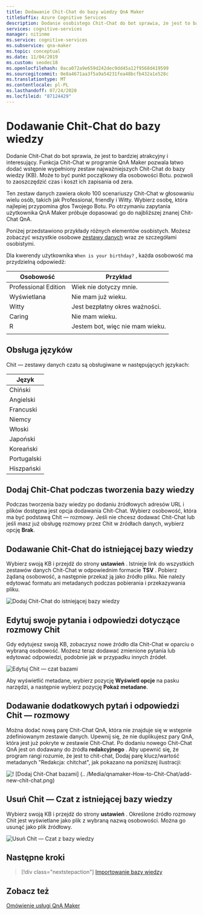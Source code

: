 ```yaml
---
title: Dodawanie Chit-Chat do bazy wiedzy QnA Maker
titleSuffix: Azure Cognitive Services
description: Dodanie osobistego Chit-Chat do bot sprawia, że jest to bardziej atrakcyjny i interesujący podczas tworzenia bazy wiedzy. QnA Maker pozwala łatwo dodać wstępnie wypełniony zestaw pierwszych Chit-Chat do bazy wiedzy.
services: cognitive-services
manager: nitinme
ms.service: cognitive-services
ms.subservice: qna-maker
ms.topic: conceptual
ms.date: 11/04/2019
ms.custom: seodec18
ms.openlocfilehash: 0aca072a9e659d242dec9dd45a12f9568d419599
ms.sourcegitcommit: 0e8a4671aa3f5a9a54231fea48bcfb432a1e528c
ms.translationtype: MT
ms.contentlocale: pl-PL
ms.lasthandoff: 07/24/2020
ms.locfileid: "87124429"
---
```

# <a name="add-chit-chat-to-a-knowledge-base"></a>Dodawanie Chit-Chat do bazy wiedzy

Dodanie Chit-Chat do bot sprawia, że jest to bardziej atrakcyjny i interesujący. Funkcja Chit-Chat w programie QnA Maker pozwala łatwo dodać wstępnie wypełniony zestaw najważniejszych Chit-Chat do bazy wiedzy (KB). Może to być punkt początkowy dla osobowości Botu. pozwoli to zaoszczędzić czas i koszt ich zapisania od zera.

Ten zestaw danych zawiera około 100 scenariuszy Chit-Chat w głosowaniu wielu osób, takich jak Professional, friendly i Witty. Wybierz osobę, która najlepiej przypomina głos Twojego Botu. Po otrzymaniu zapytania użytkownika QnA Maker próbuje dopasować go do najbliższej znanej Chit-Chat QnA.

Poniżej przedstawiono przykłady różnych elementów osobistych. Możesz zobaczyć wszystkie osobowe [zestawy danych](https://github.com/Microsoft/BotBuilder-PersonalityChat/tree/master/CSharp/Datasets) wraz ze szczegółami osobistymi.

Dla kwerendy użytkownika `When is your birthday?` , każda osobowość ma przydzielną odpowiedź:

<!-- added quotes so acrolinx doesn't score these sentences -->
|Osobowość|Przykład|
|--|--|
|Professional Edition|Wiek nie dotyczy mnie.|
|Wyświetlana|Nie mam już wieku.|
|Witty|Jest bezpłatny okres ważności.|
|Caring|Nie mam wieku.|
|R|Jestem bot, więc nie mam wieku.|
||


## <a name="language-support"></a>Obsługa języków

Chit — zestawy danych czatu są obsługiwane w następujących językach:

|Język|
|--|
|Chiński|
|Angielski|
|Francuski|
|Niemcy|
|Włoski|
|Japoński|
|Koreański|
|Portugalski|
|Hiszpański|


## <a name="add-chit-chat-during-kb-creation"></a>Dodaj Chit-Chat podczas tworzenia bazy wiedzy
Podczas tworzenia bazy wiedzy po dodaniu źródłowych adresów URL i plików dostępna jest opcja dodawania Chit-Chat. Wybierz osobowość, która ma być podstawą Chit — rozmowy. Jeśli nie chcesz dodawać Chit-Chat lub jeśli masz już obsługę rozmowy przez Chit w źródłach danych, wybierz opcję **Brak**.

## <a name="add-chit-chat-to-an-existing-kb"></a>Dodawanie Chit-Chat do istniejącej bazy wiedzy
Wybierz swoją KB i przejdź do strony **ustawień** . Istnieje link do wszystkich zestawów danych Chit-Chat w odpowiednim formacie **TSV** . Pobierz żądaną osobowość, a następnie przekaż ją jako źródło pliku. Nie należy edytować formatu ani metadanych podczas pobierania i przekazywania pliku.

![Dodaj Chit-Chat do istniejącej bazy wiedzy](../media/qnamaker-how-to-chit-chat/add-chit-chat-dataset.png)

## <a name="edit-your-chit-chat-questions-and-answers"></a>Edytuj swoje pytania i odpowiedzi dotyczące rozmowy Chit
Gdy edytujesz swoją KB, zobaczysz nowe źródło dla Chit-Chat w oparciu o wybraną osobowość. Możesz teraz dodawać zmienione pytania lub edytować odpowiedzi, podobnie jak w przypadku innych źródeł.

![Edytuj Chit — czat bazami](../media/qnamaker-how-to-chit-chat/edit-chit-chat.png)

Aby wyświetlić metadane, wybierz pozycję **Wyświetl opcje** na pasku narzędzi, a następnie wybierz pozycję **Pokaż metadane**.

## <a name="add-additional-chit-chat-questions-and-answers"></a>Dodawanie dodatkowych pytań i odpowiedzi Chit — rozmowy
Można dodać nową parę Chit-Chat QnA, która nie znajduje się w wstępnie zdefiniowanym zestawie danych. Upewnij się, że nie duplikujesz pary QnA, która jest już pokryte w zestawie Chit-Chat. Po dodaniu nowego Chit-Chat QnA jest on dodawany do źródła **redakcyjnego** . Aby upewnić się, że program rangi rozumie, że jest to chit-chat, Dodaj parę klucz/wartość metadanych "Redakcja: chitchat", jak pokazano na poniższej ilustracji:

![! [Dodaj Chit-Chat bazami] (.. /Media/qnamaker-How-to-Chit-Chat/add-new-chit-chat.png)](../media/qnamaker-how-to-chit-chat/add-new-chit-chat.png#lightbox)

## <a name="delete-chit-chat-from-an-existing-kb"></a>Usuń Chit — Czat z istniejącej bazy wiedzy
Wybierz swoją KB i przejdź do strony **ustawień** . Określone źródło rozmowy Chit jest wyświetlane jako plik z wybraną nazwą osobowości. Można go usunąć jako plik źródłowy.

![Usuń Chit — Czat z bazy wiedzy](../media/qnamaker-how-to-chit-chat/delete-chit-chat.png)

## <a name="next-steps"></a>Następne kroki

> [!div class="nextstepaction"]
> [Importowanie bazy wiedzy](../Tutorials/migrate-knowledge-base.md)

## <a name="see-also"></a>Zobacz też

[Omówienie usługi QnA Maker](../Overview/overview.md)
